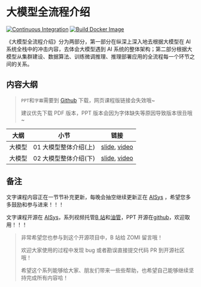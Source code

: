 <!--Copyright © ZOMI 适用于[License](https://github.com/chenzomi12/AISystem)版权许可-->

# 大模型全流程介绍

[![Continuous Integration](https://github.com/d2l-ai/d2l-en/actions/workflows/ci.yml/badge.svg)](https://github.com/d2l-ai/d2l-en/actions/workflows/ci.yml)
[![Build Docker Image](https://github.com/d2l-ai/d2l-en/actions/workflows/build-docker.yml/badge.svg)](https://github.com/d2l-ai/d2l-en/actions/workflows/build-docker.yml)

《大模型全流程介绍》分为两部分，第一部分在纵深上深入地去根据大模型在 AI 系统全栈中的冲击内容，去体会大模型遇到 AI 系统的整体架构；第二部分根据大模型从集群建设、数据算法、训练微调推理、推理部署应用的全流程每一个环节之间的关系。

## 内容大纲

> `PPT`和`字幕`需要到 [Github](https://github.com/chenzomi12/AISystem) 下载，网页课程版链接会失效哦~
>
> 建议优先下载 PDF 版本，PPT 版本会因为字体缺失等原因导致版本很丑哦~

| 大纲 | 小节 | 链接|
|:--:|:--:|:--:|
| 大模型 | 01 大模型整体介绍(上) | [slide](./01_introduction.pdf), [video](https://www.bilibili.com/video/BV1a34y137zi/) |
| 大模型 | 02 大模型整体介绍(下) | [slide](./02_introduction.pdf), [video](https://www.bilibili.com/video/BV1F34y1G7Fz/) |

## 备注

文字课程内容正在一节节补充更新，每晚会抽空继续更新正在 [AISys](https://chenzomi12.github.io/) ，希望您多多鼓励和参与进来！！！

文字课程开源在 [AISys](https://chenzomi12.github.io/)，系列视频托管[B 站](https://space.bilibili.com/517221395)和[油管](https://www.youtube.com/@zomi6222/videos)，PPT 开源在[github](https://github.com/chenzomi12/AISystem)，欢迎取用！！！

> 非常希望您也参与到这个开源项目中，B 站给 ZOMI 留言哦！
>
> 欢迎大家使用的过程中发现 bug 或者勘误直接提交代码 PR 到开源社区哦！
>
> 希望这个系列能够给大家、朋友们带来一些些帮助，也希望自己能够继续坚持完成所有内容哈！
